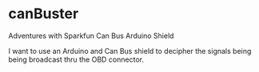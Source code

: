# canBuster
Adventures with Sparkfun Can Bus Arduino Shield

I want to use an Arduino and Can Bus shield to decipher the signals being being broadcast thru the OBD connector.
